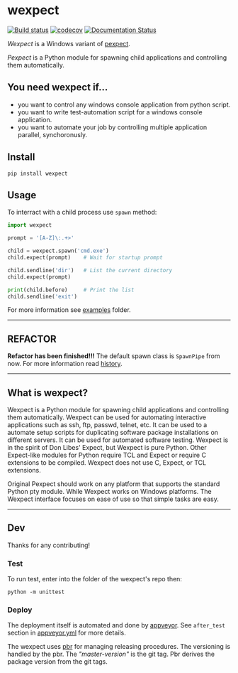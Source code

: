 # **wexpect**

[![Build status](https://ci.appveyor.com/api/projects/status/tbji72d5s0tagrt9?svg=true)](https://ci.appveyor.com/project/raczben/wexpect)
[![codecov](https://codecov.io/gh/raczben/wexpect/branch/master/graph/badge.svg)](https://codecov.io/gh/raczben/wexpect)
[![Documentation Status](https://readthedocs.org/projects/wexpect/badge/?version=latest)](https://wexpect.readthedocs.io/en/latest/?badge=latest)

*Wexpect* is a Windows variant of [pexpect](https://pexpect.readthedocs.io/en/stable/).

*Pexpect* is a Python module for spawning child applications and controlling
them automatically.

## You need wexpect if...

 - you want to control any windows console application from python script.
 - you want to write test-automation script for a windows console application.
 - you want to automate your job by controlling multiple application parallel, synchoronusly.

## **Install**

    pip install wexpect

## **Usage**

To interract with a child process use `spawn` method:

```python
import wexpect

prompt = '[A-Z]\:.+>'

child = wexpect.spawn('cmd.exe')
child.expect(prompt)    # Wait for startup prompt

child.sendline('dir')   # List the current directory
child.expect(prompt)

print(child.before)     # Print the list
child.sendline('exit')
```

For more information see [examples](./examples) folder.

---
## REFACTOR

**Refactor has been finished!!!** The default spawn class is `SpawnPipe` from now. For more
information read [history](https://wexpect.readthedocs.io/en/latest/history.html#refactor).

---
## What is wexpect?

Wexpect is a Python module for spawning child applications and controlling
them automatically. Wexpect can be used for automating interactive applications
such as ssh, ftp, passwd, telnet, etc. It can be used to a automate setup
scripts for duplicating software package installations on different servers. It
can be used for automated software testing. Wexpect is in the spirit of Don
Libes' Expect, but Wexpect is pure Python. Other Expect-like modules for Python
require TCL and Expect or require C extensions to be compiled. Wexpect does not
use C, Expect, or TCL extensions.

Original Pexpect should work on any platform that supports the standard Python pty module. While
Wexpect works on Windows platforms. The Wexpect interface focuses on ease of use so that simple
tasks are easy.

---
## Dev

Thanks for any contributing!

### Test

To run test, enter into the folder of the wexpect's repo then:

`python -m unittest`

### Deploy

The deployment itself is automated and done by [appveyor](https://ci.appveyor.com/project/raczben/wexpect).
See `after_test` section in [appveyor.yml](appveyor.yml) for more details.

The wexpect uses [pbr](https://docs.openstack.org/pbr/latest/) for managing releasing procedures.
The versioning is handled by the pbr. The *"master-version"* is the git tag. Pbr derives the package
version from the git tags.
